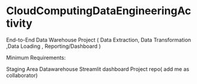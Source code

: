 # CloudComputingDataEngineeringActivity

End-to-End Data Warehouse Project (
	Data Extraction, Data Transformation ,Data Loading , Reporting/Dashboard
)


Minimum Requirements:

Staging Area
Datawarehouse
Streamlit dashboard
Project repo( add me as collaborator)
